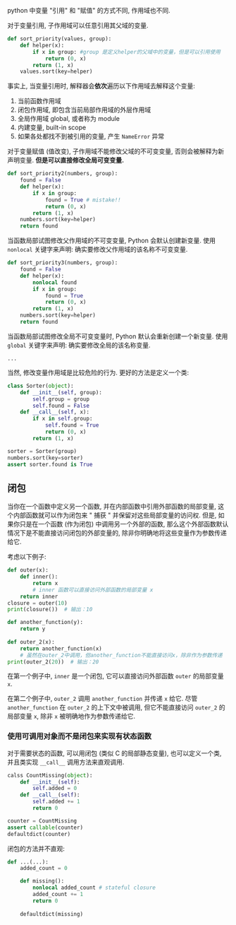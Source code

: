 python 中变量 "引用" 和 "赋值" 的方式不同, 作用域也不同.

对于变量引用, 子作用域可以任意引用其父域的变量. 

```python
def sort_priority(values, group):
	def helper(x):
		if x in group: #group 是定义helper的父域中的变量，但是可以引用使用
			return (0, x)
		return (1, x)
	values.sort(key=helper)
```

事实上, 当变量引用时, 解释器会**依次**遍历以下作用域去解释这个变量:
1. 当前函数作用域
2. 闭包作用域, 即包含当前局部作用域的外层作用域
3. 全局作用域 global, 或者称为 module
4. 内建变量, built-in scope  
5. 如果各处都找不到被引用的变量, 产生 `NameError` 异常

对于变量赋值 (值改变), 子作用域不能修改父域的不可变变量, 否则会被解释为新声明变量. **但是可以直接修改全局可变变量.**

```python
def sort_priority2(numbers, group):
	found = False
	def helper(x):
		if x in group:
			found = True # mistake!! 
			return (0, x)
		return (1, x)
	numbers.sort(key=helper)
	return found
```

当函数局部试图修改父作用域的不可变变量, Python 会默认创建新变量. 使用 `nonlocal` 关键字来声明: 确实要修改父作用域的该名称不可变变量.

```python
def sort_priority3(numbers, group):
	found = False
	def helper(x):
		nonlocal found
		if x in group:
			found = True
			return (0, x)
		return (1, x)
	numbers.sort(key=helper)
	return found
```

当函数局部试图修改全局不可变变量时, Python 默认会重新创建一个新变量. 使用 `global` 关键字来声明: 确实要修改全局的该名称变量.

```
...
```

当然, 修改变量作用域是比较危险的行为. 更好的方法是定义一个类:

```python
class Sorter(object):
	def __init__(self, group):
		self.group = group
		self.found = False
	def __call__(self, x):
		if x in self.group:
			self.found = True
			return (0, x)
		return (1, x)

sorter = Sorter(group)
numbers.sort(key=sorter)
assert sorter.found is True
```

## 闭包

当你在一个函数中定义另一个函数, 并在内部函数中引用外部函数的局部变量, 这个内部函数就可以作为闭包来 " 捕获 " 并保留对这些局部变量的访问权. 但是, 如果你只是在一个函数 (作为闭包) 中调用另一个外部的函数, 那么这个外部函数默认情况下是不能直接访问闭包的外部变量的, 除非你明确地将这些变量作为参数传递给它. 

考虑以下例子:

```python
def outer(x):     
	def inner():         
		return x  
		# inner 函数可以直接访问外部函数的局部变量 x     
	return inner  
closure = outer(10) 
print(closure())  # 输出：10  

def another_function(y):     
	return y  
	
def outer_2(x):     
	return another_function(x)  
	# 虽然在outer_2中调用，但another_function不能直接访问x，除非作为参数传递  
print(outer_2(20))  # 输出：20
```

在第一个例子中, `inner` 是一个闭包, 它可以直接访问外部函数 `outer` 的局部变量 `x`.

在第二个例子中, `outer_2` 调用 `another_function` 并传递 `x` 给它. 尽管 `another_function` 在 `outer_2` 的上下文中被调用, 但它不能直接访问 `outer_2` 的局部变量 `x`, 除非 `x` 被明确地作为参数传递给它.

### 使用可调用对象而不是闭包来实现有状态函数

对于需要状态的函数, 可以用闭包 (类似 C 的局部静态变量), 也可以定义一个类, 并且类实现 `__call__` 调用方法来直观调用.

```python
calss CountMissing(object):
	def __init__(self):
		self.added = 0
	def __call__(self):
		self.added += 1
		return 0

counter = CountMissing
assert callable(counter)
defaultdict(counter)
```

闭包的方法并不直观:

```python
def ...(...):
	added_count = 0

	def missing():
		nonlocal added_count # stateful closure
		added_count += 1
		return 0
		
	defaultdict(missing)
```
